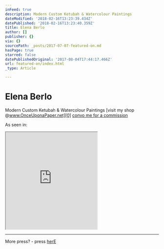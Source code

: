 ```yaml
---
inFeed: true
description: Modern Custom Ketubah & Watercolour Paintings
dateModified: '2018-02-16T13:23:39.434Z'
datePublished: '2018-02-16T13:23:40.359Z'
title: Elena Berlo
author: []
publisher: {}
via: {}
sourcePath: _posts/2017-07-07-featured-on.md
hasPage: true
starred: false
datePublishedOriginal: '2017-08-04T17:44:17.466Z'
url: featured-on/index.html
_type: Article

---
```

# Elena Berlo

Modern Custom Ketubah & Watercolour Paintings
[visit my shop @www.OnceUponaPaper.net][0]
[convo me for a commission][1]

As seen in:

<iframe src="https://the-grid.github.io/ed-userhtml/?g=eJy9Vltv2jAUfu-vsHg3zpWQtjCp0raHPbRq172ik-QQLBw7sh0Y_34nkG7rTdoE9AGF2Mnx-W4HLi6uK7lhzu8UzkYef3oOStb6kpWoPdortlQG_CVTuPRXo_k1sJXF5Wy08r69FGK73Y5dA24lde1XWCtwblyaRjwtcte1rZJonegcf3t1jb4rYOWE0SXyrjWaA2-hRStGzIOt0c9Gi0KBXtO99H2rjw_sHumgBnWFFftBF2Md-3YoxSp0hILqs88KNdygVYbdUvlHqg53fe0Rs6hmI21Mi_Qk04aAobW0M7-WTc2cLQ84HQEtKz12K9PK5e6ATyylQidCEaRBJrIgCYeVh-9f-V-t8UNrC4Ku1LjV9afNLEzDJE3jfDIdMVAEjk4UQB_SYr5XZM6Gm2P0cYNAJMxaG7_v2yIovsWqIhWcAG4752XJrWlA91-GLS41d7ABrWHFa6BDi655LcZ5GCygqpEvEXxniUCyAyHgPYTnLCZZksX08uSJRSbe5fE4m9OuRXIP6Eo6KFAp3GP4F8OehyOgMCFq_kZniygIJ28yFYVnZ6r3W2El5W8PoFCmt5l0CslPO0GtpSIIRWvR-x1vwFoJJHaJ1sulLMHjn3kwXvlGfRShN73posWXwXW3-jWDUR5Nz8zgU2T3bzd4oGnfOTGX9cwFuXDrnZIan7L6_54bEBxpvUJ173ktCtM4OiFFx-q6mORJFZfTnEdFXPIkiQte5AnwJKjiPMwgxSJ-CSPN4iwK4meCnzou2NCZpOU-MsOALrH10mixpTDY0lDAed2h87wwZk3laVWDlxv8sGHzexQDpZQa6b34gq18Oo3CaBqfPh7HG_b24eaO733A702nq9dCJ9Og_xUZmhoa0Ebj1YlkP8GkLw39ndDgfJ-59CX9WU6JC9PXZr24-AXiVE6-" height="320" style=""></iframe>

---

More press? - press [herE][2]

[0]: https://www.onceuponapaper.net/
[1]: mailto:commission@elenaberlo.com
[2]: https://www.onceuponapaper.net/blogs/press